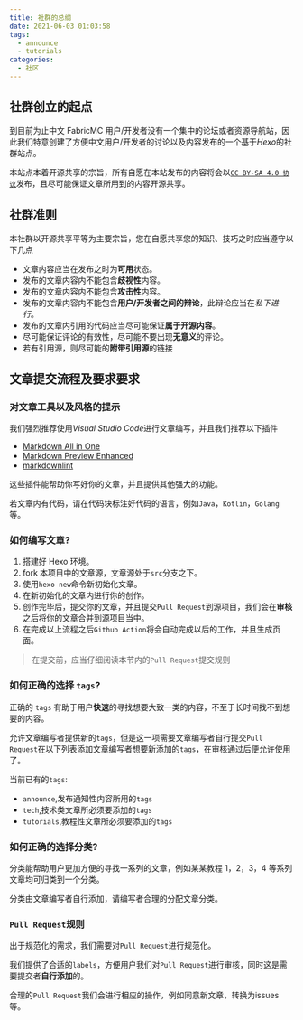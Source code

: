 ```yaml
---
title: 社群的总纲
date: 2021-06-03 01:03:58
tags:
  - announce
  - tutorials
categories:
  - 社区
---
```


## 社群创立的起点

到目前为止中文 FabricMC 用户/开发者没有一个集中的论坛或者资源导航站，因此我们特意创建了方便中文用户/开发者的讨论以及内容发布的一个基于*Hexo*的社群站点。

<!--more-->

本站点本着开源共享的宗旨，所有自愿在本站发布的内容将会以[`CC BY-SA 4.0 协议`](https://creativecommons.org/licenses/by-sa/4.0/deed.zh)发布，且尽可能保证文章所用到的内容开源共享。

## 社群准则

本社群以开源共享平等为主要宗旨，您在自愿共享您的知识、技巧之时应当遵守以下几点

- 文章内容应当在发布之时为**可用**状态。
- 发布的文章内容内不能包含**歧视性**内容。
- 发布的文章内容内不能包含**攻击性**内容。
- 发布的文章内容内不能包含**用户/开发者之间的辩论**，此辩论应当在*私下进行*。
- 发布的文章内引用的代码应当尽可能保证**属于开源内容**。
- 尽可能保证评论的有效性，尽可能不要出现**无意义**的评论。
- 若有引用源，则尽可能的**附带引用源**的链接

## 文章提交流程及要求要求

### 对文章工具以及风格的提示

我们强烈推荐使用*Visual Studio Code*进行文章编写，并且我们推荐以下插件

- [Markdown All in One](https://github.com/yzhang-gh/vscode-markdown)
- [Markdown Preview Enhanced](https://github.com/shd101wyy/vscode-markdown-preview-enhanced)
- [markdownlint](https://github.com/DavidAnson/vscode-markdownlint)

这些插件能帮助你写好你的文章，并且提供其他强大的功能。

若文章内有代码，请在代码块标注好代码的语言，例如`Java`，`Kotlin`，`Golang`等。

### 如何编写文章?

1. 搭建好 Hexo 环境。
2. fork 本项目中的文章源，文章源处于`src`分支之下。
3. 使用`hexo new`命令新初始化文章。
4. 在新初始化的文章内进行你的创作。
5. 创作完毕后，提交你的文章，并且提交`Pull Request`到源项目，我们会在**审核**之后将你的文章合并到源项目当中。
6. 在完成以上流程之后`Github Action`将会自动完成以后的工作，并且生成页面。

> 在提交前，应当仔细阅读本节内的`Pull Request`提交规则

### 如何正确的选择 `tags`?

正确的 `tags` 有助于用户**快速**的寻找想要大致一类的内容，不至于长时间找不到想要的内容。

允许文章编写者提供新的`tags`，但是这一项需要文章编写者自行提交`Pull Request`在以下列表添加文章编写者想要新添加的`tags`，在审核通过后便允许使用了。

当前已有的`tags`:

- `announce`,发布通知性内容所用的`tags`
- `tech`,技术类文章所必须要添加的`tags`
- `tutorials`,教程性文章所必须要添加的`tags`

### 如何正确的选择分类?

分类能帮助用户更加方便的寻找一系列的文章，例如某某教程 1，2，3，4 等系列文章均可归类到一个分类。

分类由文章编写者自行添加，请编写者合理的分配文章分类。

### `Pull Request`规则

出于规范化的需求，我们需要对`Pull Request`进行规范化。

我们提供了合适的`labels`，方便用户我们对`Pull Request`进行审核，同时这是需要提交者**自行添加**的。

合理的`Pull Request`我们会进行相应的操作，例如同意新文章，转换为issues等。
